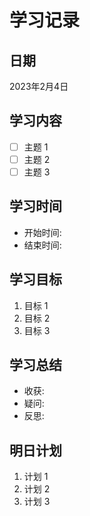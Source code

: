 # 学习记录

## 日期
2023年2月4日

## 学习内容
- [ ] 主题 1
- [ ] 主题 2
- [ ] 主题 3

## 学习时间
- 开始时间: 
- 结束时间: 

## 学习目标
1. 目标 1
2. 目标 2
3. 目标 3

## 学习总结
- 收获:
- 疑问:
- 反思:

## 明日计划
1. 计划 1
2. 计划 2
3. 计划 3